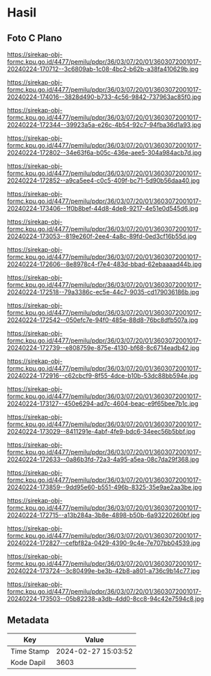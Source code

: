 # Hasil

## Foto C Plano

https://sirekap-obj-formc.kpu.go.id/4477/pemilu/pdpr/36/03/07/20/01/3603072001017-20240224-170712--3c6809ab-1c08-4bc2-b62b-a38fa410629b.jpg

https://sirekap-obj-formc.kpu.go.id/4477/pemilu/pdpr/36/03/07/20/01/3603072001017-20240224-174016--3828d490-b733-4c56-9842-737963ac85f0.jpg

https://sirekap-obj-formc.kpu.go.id/4477/pemilu/pdpr/36/03/07/20/01/3603072001017-20240224-172344--39923a5a-e26c-4b54-92c7-94fba36d1a93.jpg

https://sirekap-obj-formc.kpu.go.id/4477/pemilu/pdpr/36/03/07/20/01/3603072001017-20240224-172802--34e63f6a-b05c-436e-aee5-304a984acb7d.jpg

https://sirekap-obj-formc.kpu.go.id/4477/pemilu/pdpr/36/03/07/20/01/3603072001017-20240224-172852--a9ca5ee4-c0c5-409f-bc71-5d90b56daa40.jpg

https://sirekap-obj-formc.kpu.go.id/4477/pemilu/pdpr/36/03/07/20/01/3603072001017-20240224-173406--1f0b8bef-44d8-4de8-9217-4e51e0d545d6.jpg

https://sirekap-obj-formc.kpu.go.id/4477/pemilu/pdpr/36/03/07/20/01/3603072001017-20240224-173053--819e260f-2ee4-4a8c-89fd-0ed3cf16b55d.jpg

https://sirekap-obj-formc.kpu.go.id/4477/pemilu/pdpr/36/03/07/20/01/3603072001017-20240224-172606--8e8978c4-f7e4-483d-bbad-62ebaaaad44b.jpg

https://sirekap-obj-formc.kpu.go.id/4477/pemilu/pdpr/36/03/07/20/01/3603072001017-20240224-172518--79a3386c-ec5e-44c7-9035-cd179036186b.jpg

https://sirekap-obj-formc.kpu.go.id/4477/pemilu/pdpr/36/03/07/20/01/3603072001017-20240224-172542--050efc7e-94f0-485e-88d8-76bc8dfb507a.jpg

https://sirekap-obj-formc.kpu.go.id/4477/pemilu/pdpr/36/03/07/20/01/3603072001017-20240224-172739--e808759e-875e-4130-bf68-8c6714eadb42.jpg

https://sirekap-obj-formc.kpu.go.id/4477/pemilu/pdpr/36/03/07/20/01/3603072001017-20240224-172916--c62cbcf9-8f55-4dce-b10b-53dc88bb594e.jpg

https://sirekap-obj-formc.kpu.go.id/4477/pemilu/pdpr/36/03/07/20/01/3603072001017-20240224-173127--450e6294-ad7c-4604-beac-e9f65bee7b1c.jpg

https://sirekap-obj-formc.kpu.go.id/4477/pemilu/pdpr/36/03/07/20/01/3603072001017-20240224-173029--8411291e-4abf-4fe9-bdc6-34eec56b5bbf.jpg

https://sirekap-obj-formc.kpu.go.id/4477/pemilu/pdpr/36/03/07/20/01/3603072001017-20240224-172633--0a86b3fd-72a3-4a95-a5ea-08c7da29f368.jpg

https://sirekap-obj-formc.kpu.go.id/4477/pemilu/pdpr/36/03/07/20/01/3603072001017-20240224-173859--9dd95e60-b551-496b-8325-35e9ae2aa3be.jpg

https://sirekap-obj-formc.kpu.go.id/4477/pemilu/pdpr/36/03/07/20/01/3603072001017-20240224-172715--a13b284a-3b8e-4898-b50b-6a93220260bf.jpg

https://sirekap-obj-formc.kpu.go.id/4477/pemilu/pdpr/36/03/07/20/01/3603072001017-20240224-172827--cefbf82a-0429-4390-9c4e-7e707bb04539.jpg

https://sirekap-obj-formc.kpu.go.id/4477/pemilu/pdpr/36/03/07/20/01/3603072001017-20240224-173724--3c80499e-be3b-42b8-a801-a736c9b14c77.jpg

https://sirekap-obj-formc.kpu.go.id/4477/pemilu/pdpr/36/03/07/20/01/3603072001017-20240224-173503--05b82238-a3db-4dd0-8cc8-94c42e7594c8.jpg


## Metadata

| Key        | Value               |
| ---------- | ------------------- |
| Time Stamp | 2024-02-27 15:03:52 |
| Kode Dapil | 3603                |



